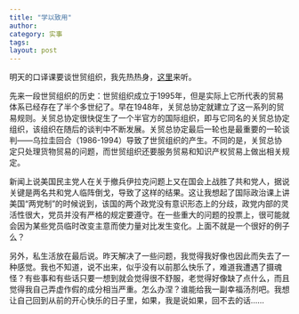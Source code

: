 ```yaml
---
title: "学以致用"
author:
category: 实事
tags: 
layout: post
---
```

明天的口译课要谈世贸组织，我先热热身，<a href="http://www.francaisblog.com.cn/node/556">这里</a>来听。

先来一段世贸组织的历史：世贸组织成立于1995年，但是实际上它所代表的贸易体系已经存在了半个多世纪了。早在1948年，关贸总协定就建立了这一系列的贸易规则。关贸总协定很快促生了一个半官方的国际组织，即与它同名的关贸总协定组织，该组织在随后的谈判中不断发展。关贸总协定最后一轮也是最重要的一轮谈判——乌拉圭回合（1986-1994）导致了世贸组织的产生。不同的是，关贸总协定只处理货物贸易的问题，而世贸组织还要服务贸易和知识产权贸易上做出相关规定。

新闻上说美国民主党人在关于撤兵伊拉克问题上又在国会上战胜了共和党人，据说关键是两名共和党人临阵倒戈，导致了这样的结果。这让我想起了国际政治课上讲美国“两党制”的时候说到，该国的两个政党没有意识形态上的分歧，政党内部的灵活性很大，党员并没有严格的规定要遵守。在一些重大的问题的投票上，很可能就会因为某些党员临时改变主意而使力量对比发生变化。上面不就是一个很好的例子么？

另外，私生活放在最后说。昨天解决了一些问题，我觉得我好像也因此而失去了一种感觉。我也不知道，说不出来，似乎没有以前那么快乐了，难道我遭遇了摄魂怪？有些事和有些话只要一想到就会觉得很不舒服，老觉得好像缺了点什么，而且觉得我自己弄虚作假的成分相当严重。怎么办涅？谁能给我一副幸福汤剂吧。我想让自己回到从前的开心快乐的日子里，如果，我是说如果，回不去的话……

